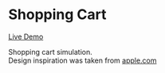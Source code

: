 # Shopping Cart

[Live Demo](https://tolikatolika123.github.io/shopping-cart/#/shop)

Shopping cart simulation.\
Design inspiration was taken from [apple.com](https://www.apple.com/)
